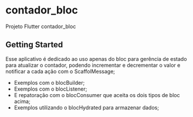 # contador_bloc

Projeto Flutter contador_bloc

## Getting Started

Esse aplicativo é dedicado ao uso apenas do bloc para gerência de estado para atualizar o contador, podendo incrementar e decrementar o valor e notificar a cada ação com o ScaffolMessage;

- Exemplos com o blocBuilder;
- Exemplos com o blocListener;
- E repatoração com o blocConsumer que aceita os dois tipos de bloc acima;
- Exemplos utilizando o blocHydrated para armazenar  dados;
